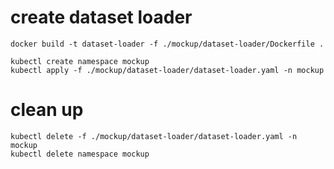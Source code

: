 # create dataset loader

```
docker build -t dataset-loader -f ./mockup/dataset-loader/Dockerfile .
```

```
kubectl create namespace mockup
kubectl apply -f ./mockup/dataset-loader/dataset-loader.yaml -n mockup
```

# clean up

```
kubectl delete -f ./mockup/dataset-loader/dataset-loader.yaml -n mockup
kubectl delete namespace mockup
```
